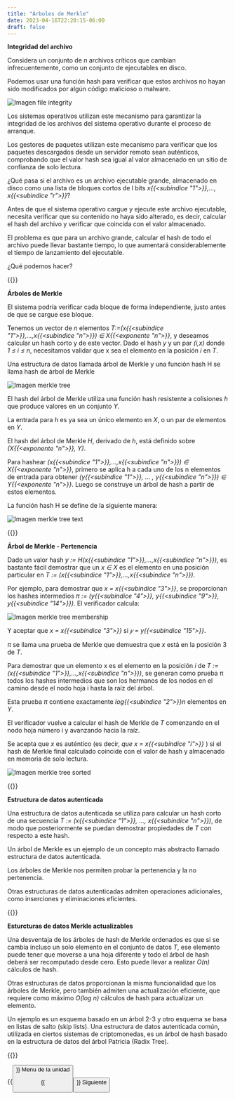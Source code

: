 ```yaml
---
title: "Árboles de Merkle"
date: 2023-04-16T22:20:15-06:00
draft: false
---
```


**Integridad del archivo**

Considera un conjunto de _n_ archivos críticos que cambian infrecuentemente, como un conjunto de ejecutables en disco.

Podemos usar una función hash para verificar que estos archivos no hayan sido modificados por algún código malicioso o malware.

![Imagen file integrity](/posts/img/unidad4/file_integrity.webp)

Los sistemas operativos utilizan este mecanismo para garantizar la integridad de los archivos del sistema operativo durante el proceso de arranque.

Los gestores de paquetes utilizan este mecanismo para verificar que los paquetes descargados desde un servidor remoto sean auténticos, comprobando que el valor hash sea igual al valor almacenado en un sitio de confianza de solo lectura.

¿Qué pasa si el archivo es un archivo ejecutable grande, almacenado en disco como una lista de bloques cortos de l bits _x{{<subindice "1">}},..., x{{<subindice "r">}}_?

Antes de que el sistema operativo cargue y ejecute este archivo ejecutable, necesita verificar que su contenido no haya sido alterado, es decir, calcular el hash del archivo y verificar que coincida con el valor almacenado.

El problema es que para un archivo grande, calcular el hash de todo el archivo puede llevar bastante tiempo, lo que aumentará considerablemente el tiempo de lanzamiento del ejecutable.

¿Qué podemos hacer?

{{<salto>}}

**Árboles de Merkle**

El sistema podría verificar cada bloque de forma independiente, justo antes de que se cargue ese bloque.

Tenemos un vector de _n_ elementos _T:=(x{{<subindice "1">}},...,x{{<subindice "n">}}) ∈ X{{<exponente "n">}}_, y deseamos calcular un hash corto y de este vector. Dado el hash _y_ y un par _(i,x)_ donde _1 ≤ i ≤ n_, necesitamos validar que x sea el elemento en la posición _i_ en _T_.

Una estructura de datos llamada árbol de Merkle y una función hash H se llama hash de árbol de Merkle

![Imagen merkle tree](/posts/img/unidad4/merkle_tree.webp)

El hash del árbol de Merkle utiliza una función hash resistente a colisiones _h_ que produce valores en un conjunto _Y_.

La entrada para _h_ es ya sea un único elemento en _X_, o un par de elementos en _Y_.

El hash del árbol de Merkle _H_, derivado de _h_, está definido sobre _(X{{<exponente "n">}}, Y)_.

Para hashear _(x{{<subindice "1">}},...,x{{<subindice "n">}}) ∈ X{{<exponente "n">}}_, primero se aplica h a cada uno de los n elementos de entrada para obtener _(y{{<subindice "1">}}, … , y{{<subindice "n">}}) ∈ Y{{<exponente "n">}}_. Luego se construye un árbol de hash a partir de estos elementos.

La función hash H se define de la siguiente manera:

![Imagen merkle tree text](/posts/img/unidad4/merkle_tree_text.webp)

{{<salto>}}

**Árbol de Merkle - Pertenencia**

Dado un valor hash _y := H(x{{<subindice "1">}},...,x{{<subindice "n">}})_, es bastante fácil demostrar que un _x ∈ X_ es el elemento en una posición particular en _T := (x{{<subindice "1">}},...,x{{<subindice "n">}})_.

Por ejemplo, para demostrar que _x = x{{<subindice "3">}}_, se proporcionan los hashes intermedios _π := (y{{<subindice "4">}}, y{{<subindice "9">}}, y{{<subindice "14">}})_. El verificador calcula:

![Imagen merkle tree membership](/posts/img/unidad4/merkle_tree_membership.webp)

Y aceptar que _x = x{{<subindice "3">}}_ si _𝑦 = y{{<subindice "15">}}_.

_π_ se llama una prueba de Merkle que demuestra que _x_ está en la posición 3 de _T_.

Para demostrar que un elemento x es el elemento en la posición _i_ de _T := (x{{<subindice "1">}},...,x{{<subindice "n">}})_, se generan como prueba π todos los hashes intermedios que son los hermanos de los nodos en el camino desde el nodo hoja i hasta la raíz del árbol.

Esta prueba _π_ contiene exactamente _log{{<subindice "2">}}n_ elementos en _Y_.

El verificador vuelve a calcular el hash de Merkle de _T_ comenzando en el nodo hoja número i y avanzando hacia la raíz.

Se acepta que _x_ es auténtico (es decir, _que x = x{{<subindice "i">}}_ ) si el hash de Merkle final calculado coincide con el valor de hash y almacenado en memoria de solo lectura.

![Imagen merkle tree sorted](/posts/img/unidad4/merkle_tree_sorted.webp)

{{<salto>}}

**Estructura de datos autenticada**

Una estructura de datos autenticada se utiliza para calcular un hash corto de una secuencia _T := (x{{<subindice "1">}}, ..., x{{<subindice "n">}})_, de modo que posteriormente se puedan demostrar propiedades de _T_ con respecto a este hash.

Un árbol de Merkle es un ejemplo de un concepto más abstracto llamado estructura de datos autenticada.

Los árboles de Merkle nos permiten probar la pertenencia y la no pertenencia.

Otras estructuras de datos autenticadas admiten operaciones adicionales, como inserciones y eliminaciones eficientes.

{{<salto>}}

**Esturcturas de datos Merkle actualizables**

Una desventaja de los árboles de hash de Merkle ordenados es que si se cambia incluso un solo elemento en el conjunto de datos _T_, ese elemento puede tener que moverse a una hoja diferente y todo el árbol de hash deberá ser recomputado desde cero. Esto puede llevar a realizar _O(n)_ cálculos de hash.

Otras estructuras de datos proporcionan la misma funcionalidad que los árboles de Merkle, pero también admiten una actualización eficiente, que requiere como máximo _O(log n)_ cálculos de hash para actualizar un elemento.

Un ejemplo es un esquema basado en un árbol 2-3 y otro esquema se basa en listas de salto (skip lists). Una estructura de datos autenticada común, utilizada en ciertos sistemas de criptomonedas, es un árbol de hash basado en la estructura de datos del árbol Patricia (Radix Tree).

{{<salto>}}

{{<button class=myButtonTwo relref="/posts/curso/unidad4/unidadCuatro.md">}} Menu de la unidad

{{<button class=myButton relref="/posts/curso/unidad4/arboles/video.md">}} Siguiente